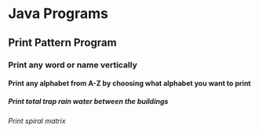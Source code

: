 # Java Programs 
## Print Pattern Program
### Print any word or name vertically
#### Print any alphabet from A-Z by choosing what alphabet you want to print 
##### Print total trap rain water between the buildings
###### Print spiral matrix
